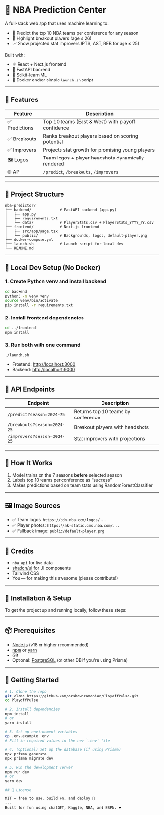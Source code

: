 # 🏀 NBA Prediction Center

A full-stack web app that uses machine learning to:

- 🔮 Predict the top 10 NBA teams per conference for any season
- 🚀 Highlight breakout players (age ≤ 26)
- 📈 Show projected stat improvers (PTS, AST, REB for age ≤ 25)

Built with:
- ⚛️ React + Next.js frontend
- 🐍 FastAPI backend
- 🧠 Scikit-learn ML
- 🐳 Docker and/or simple `launch.sh` script

---

## 🚀 Features

| Feature       | Description                                             |
|---------------|---------------------------------------------------------|
| ✅ Predictions | Top 10 teams (East & West) with playoff confidence     |
| ✅ Breakouts   | Ranks breakout players based on scoring potential      |
| ✅ Improvers   | Projects stat growth for promising young players       |
| 🖼 Logos       | Team logos + player headshots dynamically rendered     |
| 🌐 API         | `/predict`, `/breakouts`, `/improvers`                |

---

## 📁 Project Structure

```
nba-predictor/
├── backend/             # FastAPI backend (app.py)
│   ├── app.py
│   ├── requirements.txt
│   └── data/            # PlayerStats.csv + PlayerStats_YYYY_YY.csv
├── frontend/            # Next.js frontend
│   ├── src/app/page.tsx
│   └── public/          # Backgrounds, logos, default-player.png
├── docker-compose.yml
├── launch.sh            # Launch script for local dev
└── README.md
```

---

## 🧪 Local Dev Setup (No Docker)

### 1. Create Python venv and install backend

```bash
cd backend
python3 -m venv venv
source venv/bin/activate
pip install -r requirements.txt
```

### 2. Install frontend dependencies

```bash
cd ../frontend
npm install
```

### 3. Run both with one command

```bash
./launch.sh
```

- Frontend: [http://localhost:3000](http://localhost:3000)
- Backend: [http://localhost:9000](http://localhost:9000)

---

## 🔌 API Endpoints

| Endpoint                         | Description                                 |
|----------------------------------|---------------------------------------------|
| `/predict?season=2024-25`        | Returns top 10 teams by conference          |
| `/breakouts?season=2024-25`      | Breakout players with headshots             |
| `/improvers?season=2024-25`      | Stat improvers with projections             |

---

## 🧠 How It Works

1. Model trains on the 7 seasons **before** selected season
2. Labels top 10 teams per conference as “success”
3. Makes predictions based on team stats using RandomForestClassifier

---

## 🖼 Image Sources

- ✅ Team logos: `https://cdn.nba.com/logos/...`
- ✅ Player photos: `https://ak-static.cms.nba.com/...`
- ✅ Fallback image: `public/default-player.png`

---

## 🙌 Credits

- `nba_api` for live data
- [shadcn/ui](https://ui.shadcn.dev) for UI components
- Tailwind CSS
- You — for making this awesome (please contribute!)

---
## 🚀 Installation & Setup

To get the project up and running locally, follow these steps:

---

## 📦 Prerequisites

- [Node.js](https://nodejs.org/) (v18 or higher recommended)
- [npm](https://www.npmjs.com/) or [yarn](https://yarnpkg.com/)
- [Git](https://git-scm.com/)
- Optional: [PostgreSQL](https://www.postgresql.org/) (or other DB if you're using Prisma)

---

## 🔧 Getting Started

```bash
# 1. Clone the repo
git clone https://github.com/arshawnzamanian/PlayoffPulse.git
cd PlayoffPulse

# 2. Install dependencies
npm install
# or
yarn install

# 3. Set up environment variables
cp .env.example .env
# Fill in required values in the new `.env` file

# 4. (Optional) Set up the database (if using Prisma)
npx prisma generate
npx prisma migrate dev

# 5. Run the development server
npm run dev
# or
yarn dev

## 📄 License

MIT — free to use, build on, and deploy 🏀
---
Built for fun using chatGPT, Kaggle, NBA, and ESPN. ❤️
